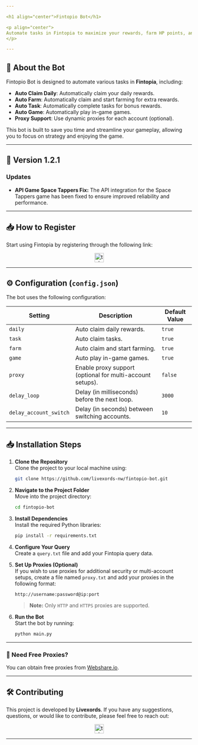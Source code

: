 ```yaml
---

<h1 align="center">Fintopio Bot</h1>

<p align="center">
Automate tasks in Fintopia to maximize your rewards, farm HP points, and enjoy a seamless gaming experience!
</p>

---
```


## 🚀 About the Bot

Fintopio Bot is designed to automate various tasks in **Fintopia**, including:

- **Auto Claim Daily**: Automatically claim your daily rewards.
- **Auto Farm**: Automatically claim and start farming for extra rewards.
- **Auto Task**: Automatically complete tasks for bonus rewards.
- **Auto Game**: Automatically play in-game games.
- **Proxy Support**: Use dynamic proxies for each account (optional).

This bot is built to save you time and streamline your gameplay, allowing you to focus on strategy and enjoying the game.

---

## 🌟 Version 1.2.1

### Updates

- **API Game Space Tappers Fix:** The API integration for the Space Tappers game has been fixed to ensure improved reliability and performance.

---

## 📥 **How to Register**

Start using Fintopia by registering through the following link:

<div align="center">
  <a href="https://fintop.io/31uyN6BF24" target="_blank">
    <img src="https://img.shields.io/static/v1?message=Fintopia&logo=telegram&label=&color=2CA5E0&logoColor=white&labelColor=&style=for-the-badge" height="25" alt="telegram logo" />
  </a>
</div>

---

## ⚙️ Configuration (`config.json`)

The bot uses the following configuration:

| **Setting**            | **Description**                                           | **Default Value** |
| ---------------------- | --------------------------------------------------------- | ----------------- |
| `daily`                | Auto claim daily rewards.                                 | `true`            |
| `task`                 | Auto claim tasks.                                         | `true`            |
| `farm`                 | Auto claim and start farming.                             | `true`            |
| `game`                 | Auto play in-game games.                                  | `true`            |
| `proxy`                | Enable proxy support (optional for multi-account setups). | `false`           |
| `delay_loop`           | Delay (in milliseconds) before the next loop.             | `3000`            |
| `delay_account_switch` | Delay (in seconds) between switching accounts.            | `10`              |

---

## 📥 Installation Steps

1. **Clone the Repository**  
   Clone the project to your local machine using:

   ```bash
   git clone https://github.com/livexords-nw/fintopio-bot.git
   ```

2. **Navigate to the Project Folder**  
   Move into the project directory:

   ```bash
   cd fintopio-bot
   ```

3. **Install Dependencies**  
   Install the required Python libraries:

   ```bash
   pip install -r requirements.txt
   ```

4. **Configure Your Query**  
   Create a `query.txt` file and add your Fintopia query data.

5. **Set Up Proxies (Optional)**  
   If you wish to use proxies for additional security or multi-account setups, create a file named `proxy.txt` and add your proxies in the following format:

   ```
   http://username:password@ip:port
   ```

   > **Note:** Only `HTTP` and `HTTPS` proxies are supported.

6. **Run the Bot**  
   Start the bot by running:

   ```bash
   python main.py
   ```

---

### 🔹 Need Free Proxies?

You can obtain free proxies from [Webshare.io](https://www.webshare.io/).

---

## 🛠️ Contributing

This project is developed by **Livexords**. If you have any suggestions, questions, or would like to contribute, please feel free to reach out:

<div align="center">
  <a href="https://t.me/livexordsscript" target="_blank">
    <img src="https://img.shields.io/static/v1?message=Livexords&logo=telegram&label=&color=2CA5E0&logoColor=white&labelColor=&style=for-the-badge" height="25" alt="telegram logo" />
  </a>
</div>

---
